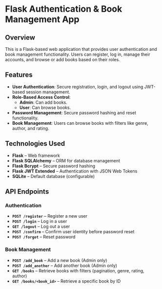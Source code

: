 # Flask Authentication & Book Management App  

## Overview  
This is a Flask-based web application that provides user authentication and book management functionality. Users can register, log in, manage their accounts, and browse or add books based on their roles.  

## Features  
- **User Authentication**: Secure registration, login, and logout using JWT-based session management.  
- **Role-Based Access Control**:  
  - **Admin**: Can add books.  
  - **User**: Can browse books.  
- **Password Management**: Secure password hashing and reset functionality.  
- **Book Management**: Users can browse books with filters like genre, author, and rating.  

## Technologies Used  
- **Flask** – Web framework  
- **Flask SQLAlchemy** – ORM for database management  
- **Flask Bcrypt** – Secure password hashing  
- **Flask JWT Extended** – Authentication with JSON Web Tokens  
- **SQLite** – Default database (configurable)  

## API Endpoints  

### Authentication  
- **`POST /register`** – Register a new user  
- **`POST /login`** – Log in a user  
- **`GET /logout`** – Log out a user  
- **`POST /confirm`** – Confirm user identity before password reset  
- **`POST /forgot`** – Reset password  

### Book Management  
- **`POST /add_book`** – Add a new book (Admin only)  
- **`POST /add_another`** – Add another book (Admin only)  
- **`GET /books`** – Retrieve books with filters (pagination, genre, rating, author)  
- **`GET /books/<book_id>`** – Retrieve a specific book by ID  

